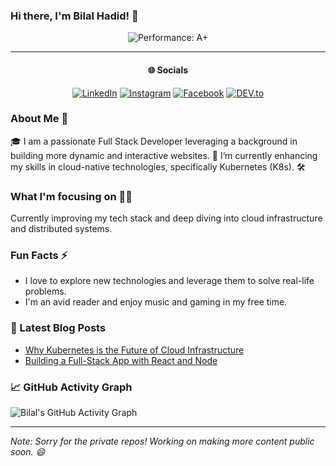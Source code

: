 ### Hi there, I'm Bilal Hadid! 👋

<div align="center">
<!-- <img src="https://github-readme-stats.vercel.app/api?username=BilalHadid&show_icons=true&include_all_commits=true&count_private=true&theme=radical" alt="Bilal's GitHub Stats"> -->
<img src="https://img.shields.io/badge/Performance-A%2B-brightgreen" alt="Performance: A+">

---

#### 🌐 Socials
<a href="https://www.linkedin.com/in/bilal-hadid-350343175/" target="_blank"><img src="https://img.shields.io/badge/LinkedIn-%230077B5.svg?&style=flat-square&logo=linkedin&logoColor=white" alt="LinkedIn"></a>
<a href="https://www.instagram.com/bilal.hadid/" target="_blank"><img src="https://img.shields.io/badge/Instagram-%23E4405F.svg?&style=flat-square&logo=instagram&logoColor=white" alt="Instagram"></a>
<a href="https://www.facebook.com/bilal.hadid.96/" target="_blank"><img src="https://img.shields.io/badge/Facebook-%231877F2.svg?&style=flat-square&logo=facebook&logoColor=white" alt="Facebook"></a>
<a href="https://dev.to/bilalhadid" target="_blank"><img src="https://img.shields.io/badge/DEV-%230A0A0A.svg?&style=flat-square&logo=DEV.to&logoColor=white" alt="DEV.to"></a>

</div>

### About Me 🚀
🎓 I am a passionate Full Stack Developer leveraging a background in building more dynamic and interactive websites. 🌱 I’m currently enhancing my skills in cloud-native technologies, specifically Kubernetes (K8s). 🛠

### What I'm focusing on 👨‍💻
Currently improving my tech stack and deep diving into cloud infrastructure and distributed systems.

### Fun Facts ⚡
- I love to explore new technologies and leverage them to solve real-life problems.
- I'm an avid reader and enjoy music and gaming in my free time.

### 📕 Latest Blog Posts

<!-- BLOG-POST-LIST:START -->
- [Why Kubernetes is the Future of Cloud Infrastructure](https://dev.to/bilalhadid)
- [Building a Full-Stack App with React and Node](https://dev.to/bilalhadid)
<!-- BLOG-POST-LIST:END -->

### 📈 GitHub Activity Graph
![Bilal's GitHub Activity Graph](https://activity-graph.herokuapp.com/graph?username=BilalHadid&theme=xcode)

---

<i>Note: Sorry for the private repos! Working on making more content public soon. 😄</i>
